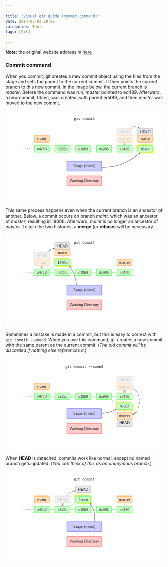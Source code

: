 ```yaml
---

title: "Visual git guide (commit command)"
date: 2014-05-03 20:02
categories: Tools
tags: [Git]

---
```


**Note:** the original website address in [here](http://marklodato.github.io/visual-git-guide/index-en.html?no-svg)

### Commit command
When you commit, git creates a new commit object using the files from the stage and sets the parent to the current commit. It then points the current branch to this new commit. In the image below, the current branch is *master*. Before the command was run, *master* pointed to ed489. Afterward, a new commit, f0cec, was created, with parent ed489, and then *master* was moved to the new commit.

<!--more-->   

![commit-master](/assets/images/legacy/commit-master.png)

This same process happens even when the current branch is an ancestor of another. Below, a commit occurs on branch *maint*, which was an ancestor of *master*, resulting in 1800b. Afterward, *maint* is no longer an ancestor of *master*. To join the two histories, a **merge** (or **rebase**) will be necessary.   

![commit-maint](/assets/images/legacy/commit-maint.png)

Sometimes a mistake is made in a commit, but this is easy to correct with `git commit --amend`. When you use this command, git creates a new commit with the same parent as the current commit. (*The old commit will be discarded if nothing else references it.*)   

![commit-amend](/assets/images/legacy/commit-amend.png)

When **HEAD** is detached, commits work like normal, except no named branch gets updated. (*You can think of this as an anonymous branch.*)   

![commit-detached](/assets/images/legacy/commit-detached.png)